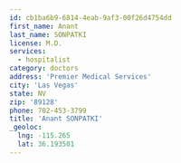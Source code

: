 ```yaml
---
id: cb1ba6b9-6814-4eab-9af3-00f26d4754dd
first_name: Anant
last_name: SONPATKI
license: M.D.
services:
  - hospitalist
category: doctors
address: 'Premier Medical Services'
city: 'Las Vegas'
state: NV
zip: '89128'
phone: 702-453-3799
title: 'Anant SONPATKI'
_geoloc:
  lng: -115.265
  lat: 36.193501
---
```

